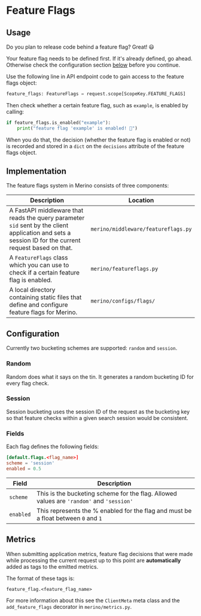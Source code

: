 # Feature Flags

## Usage

Do you plan to release code behind a feature flag? Great! 😃

Your feature flag needs to be defined first. If it's already defined, go ahead.
Otherwise check the configuration section [below](#configuration) before you
continue.

Use the following line in API endpoint code to gain access to the feature flags
object:

```python
feature_flags: FeatureFlags = request.scope[ScopeKey.FEATURE_FLAGS]
```

Then check whether a certain feature flag, such as `example`, is enabled by calling:

```python
if feature_flags.is_enabled("example"):
    print("feature flag 'example' is enabled! 🚀")
```

When you do that, the decision (whether the feature flag is enabled or not) is
recorded and stored in a `dict` on the `decisions` attribute of the feature
flags object.

## Implementation

The feature flags system in Merino consists of three components:

| Description | Location |
| ----------- | -------- |
| A FastAPI middleware that reads the query parameter `sid` sent by the client application and sets a session ID for the current request based on that. | `merino/middleware/featureflags.py`|
| A `FeatureFlags` class which you can use to check if a certain feature flag is enabled. | `merino/featureflags.py` |
| A local directory containing static files that define and configure feature flags for Merino. | `merino/configs/flags/` |

## Configuration

Currently two bucketing schemes are supported: `random` and `session`.

### Random

Random does what it says on the tin. It generates a random bucketing ID for
every flag check.

### Session

Session bucketing uses the session ID of the request as the bucketing key so
that feature checks within a given search session would be consistent.

### Fields

Each flag defines the following fields:

```toml
[default.flags.<flag_name>]
scheme = 'session'
enabled = 0.5
```

| Field | Description |
| ----------- | -------- |
| `scheme` | This is the bucketing scheme for the flag. Allowed values are `'random'` and `'session'` |
| `enabled` | This represents the % enabled for the flag and must be a float between `0` and `1` |


## Metrics

When submitting application metrics, feature flag decisions that were made while
processing the current request up to this point are **automatically** added as
tags to the emitted metrics.

The format of these tags is:

```
feature_flag.<feature_flag_name>
```

For more information about this see the `ClientMeta` meta class and the
`add_feature_flags` decorator in `merino/metrics.py`.
